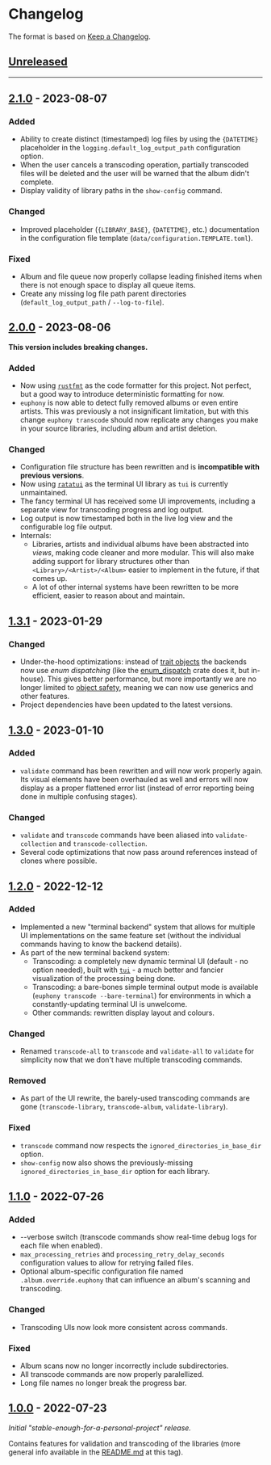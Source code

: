 # Changelog
The format is based on [Keep a Changelog](https://keepachangelog.com/en/1.0.0/).



## [Unreleased]


---

## [2.1.0] - 2023-08-07

### Added
- Ability to create distinct (timestamped) log files by using the `{DATETIME}` placeholder in the `logging.default_log_output_path` configuration option.
- When the user cancels a transcoding operation, partially transcoded files will be deleted and the user will be warned that the album didn't complete.
- Display validity of library paths in the `show-config` command.

### Changed
- Improved placeholder (`{LIBRARY_BASE}`, `{DATETIME}`, etc.) documentation in the configuration file template (`data/configuration.TEMPLATE.toml`).

### Fixed
- Album and file queue now properly collapse leading finished items when there is not enough space to display all queue items.
- Create any missing log file path parent directories (`default_log_output_path` / `--log-to-file`).



## [2.0.0] - 2023-08-06
**This version includes breaking changes.**

### Added
- Now using [`rustfmt`](https://github.com/rust-lang/rustfmt) as the code formatter for this project. Not perfect, but a good way to introduce deterministic formatting for now.
- `euphony` is now able to detect fully removed albums or even entire artists. This was previously a not insignificant limitation, but with this change `euphony transcode` should now replicate any changes you make in your source libraries, including album and artist deletion.

### Changed
- Configuration file structure has been rewritten and is **incompatible with previous versions**.
- Now using [`ratatui`](https://github.com/ratatui-org/ratatui) as the terminal UI library as `tui` is currently unmaintained.
- The fancy terminal UI has received some UI improvements, including a separate view for transcoding progress and log output.
- Log output is now timestamped both in the live log view and the configurable log file output.
- Internals:
  - Libraries, artists and individual albums have been abstracted into *views*, making code cleaner and more modular. This will also make adding support for library structures other than `<Library>/<Artist>/<Album>` easier to implement in the future, if that comes up.
  - A lot of other internal systems have been rewritten to be more efficient, easier to reason about and maintain.


## [1.3.1] - 2023-01-29

### Changed
- Under-the-hood optimizations: instead of [trait objects](https://doc.rust-lang.org/book/ch17-02-trait-objects.html) 
  the backends now use *enum dispatching* (like the [enum_dispatch](https://docs.rs/enum_dispatch/latest/enum_dispatch/) crate does it, but in-house). 
  This gives better performance, but more importantly we are no longer limited to [object safety](https://doc.rust-lang.org/reference/items/traits.html#object-safety), 
  meaning we can now use generics and other features.
- Project dependencies have been updated to the latest versions.


## [1.3.0] - 2023-01-10

### Added
- `validate` command has been rewritten and will now work properly again. Its visual elements have been overhauled as well 
   and errors will now display as a proper flattened error list (instead of error reporting being done in multiple confusing stages).

### Changed
- `validate` and `transcode` commands have been aliased into `validate-collection` and `transcode-collection`.
- Several code optimizations that now pass around references instead of clones where possible.


## [1.2.0] - 2022-12-12

### Added
- Implemented a new "terminal backend" system that allows for multiple UI implementations on the same feature set (without the individual commands having to know the backend details).
- As part of the new terminal backend system: 
  - Transcoding: a completely new dynamic terminal UI (default - no option needed), built with [`tui`](https://docs.rs/tui/latest/tui/) - a much better and fancier visualization of the processing being done.
  - Transcoding: a bare-bones simple terminal output mode is available (`euphony transcode --bare-terminal`) for environments in which a constantly-updating terminal UI is unwelcome.
  - Other commands: rewritten display layout and colours.

### Changed
- Renamed `transcode-all` to `transcode` and `validate-all` to `validate` for simplicity now that we don't have multiple transcoding commands.

### Removed
- As part of the UI rewrite, the barely-used transcoding commands are gone (`transcode-library`, `transcode-album`, `validate-library`).

### Fixed
- `transcode` command now respects the `ignored_directories_in_base_dir` option.
- `show-config` now also shows the previously-missing `ignored_directories_in_base_dir` option for each library.


## [1.1.0] - 2022-07-26

### Added
- --verbose switch (transcode commands show real-time debug logs for each file when enabled).
- `max_processing_retries` and `processing_retry_delay_seconds` configuration values to allow for retrying failed files.
- Optional album-specific configuration file named `.album.override.euphony` that can influence an album's scanning and transcoding.

### Changed
- Transcoding UIs now look more consistent across commands.

### Fixed
- Album scans now no longer incorrectly include subdirectories.
- All transcode commands are now properly paralellized.
- Long file names no longer break the progress bar.


## [1.0.0] - 2022-07-23

*Initial "stable-enough-for-a-personal-project" release.*

Contains features for validation and transcoding of the libraries 
(more general info available in the [README.md](https://github.com/DefaultSimon/euphony/blob/0cb64bc5864b89e52c2d5e7ee474bb6ccf2141e2/README.md) at this tag).



[Unreleased]: https://github.com/DefaultSimon/euphony/compare/v2.1.0...HEAD
[2.1.0]: https://github.com/DefaultSimon/euphony/compare/v2.0.0...v2.1.0
[2.0.0]: https://github.com/DefaultSimon/euphony/compare/v1.3.1...v2.0.0
[1.3.1]: https://github.com/DefaultSimon/euphony/compare/v1.3.0...v1.3.1
[1.3.0]: https://github.com/DefaultSimon/euphony/compare/v1.2.0...v1.3.0
[1.2.0]: https://github.com/DefaultSimon/euphony/compare/v1.1.0...v1.2.0
[1.1.0]: https://github.com/DefaultSimon/euphony/compare/v1.0.0...v1.1.0
[1.0.0]: https://github.com/DefaultSimon/euphony/compare/93d88c4fdbbdf40697cc50e97c92366e02d84e15...v1.0.0
